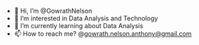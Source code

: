 - 👋 Hi, I’m @GowrathNelson
- 👀 I’m interested in Data Analysis and Technology
- 🌱 I’m currently learning about Data Analysis
- 📫 How to reach me? @gowrath.nelson.anthony@gmail.com

<!---
GowrathNelson/GowrathNelson is a ✨ special ✨ repository because its `README.md` (this file) appears on your GitHub profile.
You can click the Preview link to take a look at your changes.
--->
